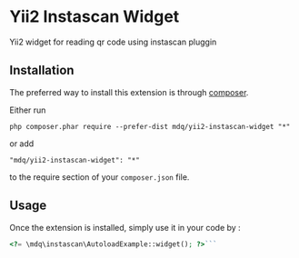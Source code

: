 Yii2 Instascan Widget
=====================
Yii2 widget for reading qr code using instascan pluggin

Installation
------------

The preferred way to install this extension is through [composer](http://getcomposer.org/download/).

Either run

```
php composer.phar require --prefer-dist mdq/yii2-instascan-widget "*"
```

or add

```
"mdq/yii2-instascan-widget": "*"
```

to the require section of your `composer.json` file.


Usage
-----

Once the extension is installed, simply use it in your code by  :

```php
<?= \mdq\instascan\AutoloadExample::widget(); ?>```